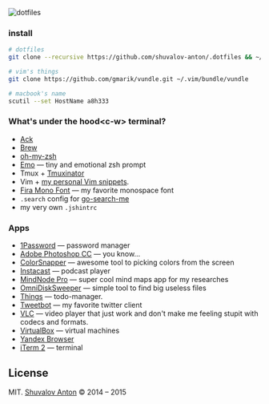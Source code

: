 ![dotfiles](https://cloud.githubusercontent.com/assets/1410106/6609337/298e6f6e-c861-11e4-894b-3b2a322cb81e.png)

### install

```zsh
# dotfiles
git clone --recursive https://github.com/shuvalov-anton/.dotfiles && ~/.dotfiles/init 

# vim's things
git clone https://github.com/gmarik/vundle.git ~/.vim/bundle/vundle

# macbook's name
scutil --set HostName a8h333
```

### What's under the hood\<c-w\> terminal?

- [Ack](http://beyondgrep.com/)
- [Brew](http://brew.sh)
- [oh-my-zsh](https://github.com/robbyrussell/oh-my-zsh)
- [Emo](https://github.com/shuvalov-anton/emo) — tiny and emotional zsh prompt
- Tmux + [Tmuxinator](https://github.com/tmuxinator/tmuxinator)
- Vim + [my personal Vim snippets](https://github.com/shuvalov-anton/vim-snippets).
- [Fira Mono Font](https://github.com/mozilla/Fira) — my favorite monospace font
- `.search` config for [go-search-me](https://github.com/shuvalov-anton/go-search-me)
- my very own `.jshintrc`


### Apps

- [1Password](https://agilebits.com/onepassword) — password manager
- [Adobe Photoshop CC](http://www.adobe.com/products/photoshop.html) — you know…
- [ColorSnapper](http://www.colorsnapper.com/) — awesome tool to picking colors from the screen
- [Instacast](http://vemedio.com/products/instacast) — podcast player
- [MindNode Pro](https://mindnode.com/) — super cool mind maps app for my researches
- [OmniDiskSweeper](https://www.omnigroup.com/more) — simple tool to find big useless files
- [Things](http://culturedcode.com/things/) — todo-manager.
- [Tweetbot](http://tapbots.com/software/tweetbot/) — my favorite twitter client
- [VLC](http://www.videolan.org/vlc/) — video player that just work and don't make me feeling stupit with codecs and formats.
- [VirtualBox](https://www.virtualbox.org/) — virtual machines
- [Yandex Browser](http://browser.yandex.ru/)
- [iTerm 2](http://iterm2.com/) — terminal

## License

MIT. [Shuvalov Anton](http://shuvalov.info) © 2014 – 2015
